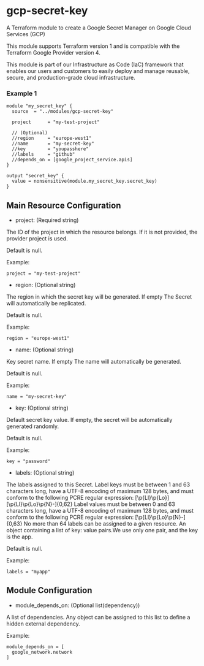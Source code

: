 # gcp-secret-key
A Terraform module to create a Google Secret Manager on Google Cloud Services (GCP)

This module supports Terraform version 1 and is compatible with the Terraform Google Provider version 4.

This module is part of our Infrastructure as Code (IaC) framework that enables our users and customers to easily deploy and manage reusable, secure, and production-grade cloud infrastructure.



### Example 1
```
module "my_secret_key" {
  source  = "../modules/gcp-secret-key"

  project      = "my-test-project"

  // (Optional)
  //region     = "europe-west1"
  //name       = "my-secret-key"
  //key        = "youpasshere"
  //labels     = "github"
  //depends_on = [google_project_service.apis]
}

output "secret_key" {
  value = nonsensitive(module.my_secret_key.secret_key)
}
```

## Main Resource Configuration

- project: (Required string)

The ID of the project in which the resource belongs. If it is not provided, the provider project is used.

Default is null.

Example:
```
project = "my-test-project"
```

- region: (Optional string)

The region in which the secret key will be generated. If empty The Secret will automatically be replicated.

Default is null.

Example:
```
region = "europe-west1"
```

- name: (Optional string)

Key secret name. If empty The name will automatically be generated.

Default is null.

Example:
```
name = "my-secret-key"
```

- key: (Optional string)

Default secret key value. If empty, the secret will be automatically generated randomly.

Default is null.

Example:
```
key = "password"
```

- labels: (Optional string)

The labels assigned to this Secret. Label keys must be between 1 and 63 characters long, have a UTF-8 encoding of maximum 128 bytes, and must conform to the following PCRE regular expression: [\p{Ll}\p{Lo}][\p{Ll}\p{Lo}\p{N}-]{0,62} Label values must be between 0 and 63 characters long, have a UTF-8 encoding of maximum 128 bytes, and must conform to the following PCRE regular expression: [\p{Ll}\p{Lo}\p{N}-]{0,63} No more than 64 labels can be assigned to a given resource. An object containing a list of key: value pairs.We use only one pair, and the key is the app.

Default is null.

Example:
```
labels = "myapp"
```

## Module Configuration

- module_depends_on: (Optional list(dependency))

A list of dependencies. Any object can be assigned to this list to define a hidden external dependency.

Example:
```
module_depends_on = [
  google_network.network
]
```

